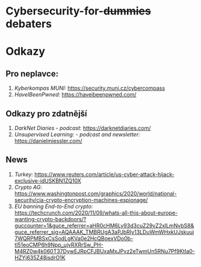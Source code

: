 # Cybersecurity-for-~~dummies~~ debaters


# Odkazy
## Pro neplavce:
1. *Kyberkompas MUNI:* https://security.muni.cz/cybercompass
2. *HaveIBeenPwned:* https://haveibeenpwned.com/

## Odkazy pro zdatnější
1. *DarkNet Diaries - podcast:* https://darknetdiaries.com/
2. *Unsupervised Learning: - podcast and newsletter:* https://danielmiessler.com/

## News
1. *Turkey:* https://www.reuters.com/article/us-cyber-attack-hijack-exclusive-idUSKBN1ZQ10X
2. *Crypto AG*: https://www.washingtonpost.com/graphics/2020/world/national-security/cia-crypto-encryption-machines-espionage/
3. *EU banning End-to-End crypto:* https://techcrunch.com/2020/11/09/whats-all-this-about-europe-wanting-crypto-backdoors/?guccounter=1&guce_referrer=aHR0cHM6Ly93d3cuZ29vZ2xlLmNvbS8&guce_referrer_sig=AQAAAK_TMBRUgA3aPJbRIy13LDuWmWHxkUJskuuj7WQRPMBSxCsSodLgKVa0e2HcQBoexVDo0b-tl51eoCMP6h9Npp_ujvRXRrSw_PH-M4RZ0w4k060T37DywEJRpCFJBUxaMxJPvz2eTwmUn5RNu7Pf9KtIa0-HZYj635Z48isdrO1K
